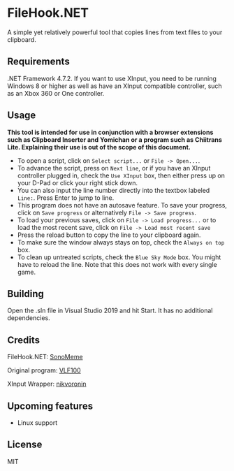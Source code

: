 # FileHook.NET
A simple yet relatively powerful tool that copies lines from text files to your clipboard.

## Requirements
.NET Framework 4.7.2. If you want to use XInput, you need to be running Windows 8 or higher as well as have an XInput compatible controller, such as an Xbox 360 or One controller.

## Usage
**This tool is intended for use in conjunction with a browser extensions such as Clipboard Inserter and Yomichan or a program such as Chiitrans Lite. Explaining their use is out of the scope of this document.**

* To open a script, click on `Select script...` or `File -> Open...`. 
* To advance the script, press on `Next line`, or if you have an XInput controller plugged in, check the `Use XInput` box, then either press up on your D-Pad or click your right stick down.
* You can also input the line number directly into the textbox labeled `Line:`. Press Enter to jump to line.
* This program does not have an autosave feature. To save your progress, click on `Save progress` or alternatively `File -> Save progress`.
* To load your previous saves, click on `File -> Load progress...` or to load the most recent save, click on `File -> Load most recent save`
* Press the reload button to copy the line to your clipboard again.
* To make sure the window always stays on top, check the `Always on top` box.
* To clean up untreated scripts, check the `Blue Sky Mode` box. You might have to reload the line. Note that this does not work with every single game.

## Building
Open the .sln file in Visual Studio 2019 and hit Start. It has no additional dependencies.

## Credits
FileHook.NET: [SonoMeme](https://twitter.com/SonoMeme)

Original program: [VLF100](https://github.com/VLF100/FileHook)

XInput Wrapper: [nikvoronin](https://github.com/nikvoronin/XInput.Wrapper)

## Upcoming features
* Linux support

## License
MIT
